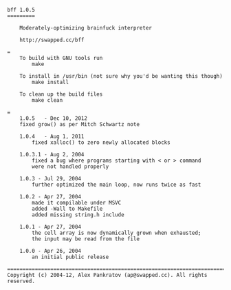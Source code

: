     bff 1.0.5
    =========
    
    	Moderately-optimizing brainfuck interpreter
    
    	http://swapped.cc/bff
    
    =
    	To build with GNU tools run
    		make
    
    	To install in /usr/bin (not sure why you'd be wanting this though)
    		make install
    
    	To clean up the build files
    		make clean
    
    =
    	1.0.5   - Dec 10, 2012
		fixed grow() as per Mitch Schwartz note

    	1.0.4   - Aug 1, 2011
    		fixed xalloc() to zero newly allocated blocks
    
    	1.0.3.1 - Aug 2, 2004
    		fixed a bug where programs starting with < or > command
    		were not handled properly
    	
    	1.0.3 - Jul 29, 2004
    		further optimized the main loop, now runs twice as fast
    		
    	1.0.2 - Apr 27, 2004
    		made it compilable under MSVC
    		added -Wall to Makefile
    		added missing string.h include
    		
    	1.0.1 - Apr 27, 2004
    		the cell array is now dynamically grown when exhausted;
    		the input may be read from the file
    
    	1.0.0 - Apr 26, 2004
    		an initial public release
    
    ==========================================================================
    Copyright (c) 2004-12, Alex Pankratov (ap@swapped.cc). All rights reserved.
    

